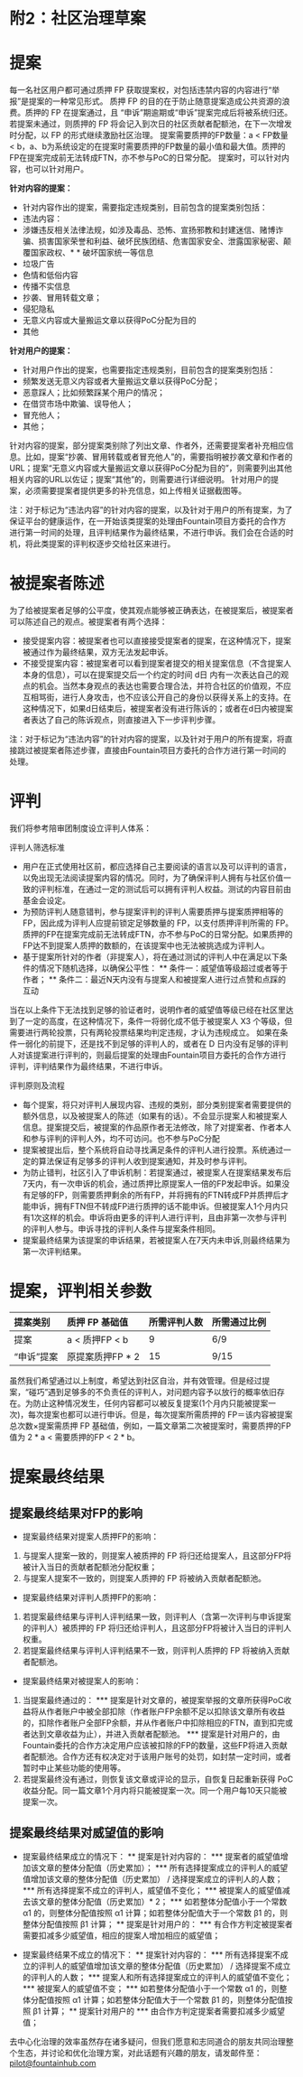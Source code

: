 # 附2：社区治理草案
# 提案
每一名社区用户都可通过质押 FP 获取提案权，对包括违禁内容的内容进行“举报”是提案的一种常见形式。 质押 FP 的目的在于防止随意提案造成公共资源的浪费。质押的 FP 在提案通过，且 “申诉”期逾期或“申诉”提案完成后将被系统归还。若提案未通过，则质押的 FP 将会记入到次日的社区贡献者配额池，在下一次增发时分配，以 FP 的形式继续激励社区治理。
提案需要质押的FP数量：a < FP数量 < b，a、b为系统设定的在提案时需要质押的FP数量的最小值和最大值。质押的FP在提案完成前无法转成FTN，亦不参与PoC的日常分配。
提案时，可以针对内容，也可以针对用户。

**针对内容的提案：**
* 针对内容作出的提案，需要指定违规类别，目前包含的提案类别包括：
* 违法内容：
* 涉嫌违反相关法律法规，如涉及毒品、恐怖、宣扬邪教和封建迷信、赌博诈骗、损害国家荣誉和利益、破坏民族团结、危害国家安全、泄露国家秘密、颠覆国家政权、* * 破坏国家统一等信息
* 垃圾广告
* 色情和低俗内容
* 传播不实信息
* 抄袭、冒用转载文章；
* 侵犯隐私
* 无意义内容或大量搬运文章以获得PoC分配为目的
* 其他

**针对用户的提案：**
* 针对用户作出的提案，也需要指定违规类别，目前包含的提案类别包括：
* 频繁发送无意义内容或者大量搬运文章以获得PoC分配；
* 恶意踩人；比如频繁踩某个用户的情况；
* 在借贷市场中欺骗、误导他人；
* 冒充他人；
* 其他；

针对内容的提案，部分提案类别除了列出文章、作者外，还需要提案者补充相应信息。比如，提案“抄袭、冒用转载或者冒充他人”的，需要指明被抄袭文章和作者的URL；提案“无意义内容或大量搬运文章以获得PoC分配为目的”，则需要列出其他相关内容的URL以佐证；提案“其他”的，则需要进行详细说明。
针对用户的提案，必须需要提案者提供更多的补充信息，如上传相关证据截图等。

注：对于标记为“违法内容”的针对内容的提案，以及针对于用户的所有提案，为了保证平台的健康运作，在一开始该类提案的处理由Fountain项目方委托的合作方进行第一时间的处理，且评判结果作为最终结果，不进行申诉。我们会在合适的时机，将此类提案的评判权逐步交给社区来进行。

# 被提案者陈述

为了给被提案者足够的公平度，使其观点能够被正确表达，在被提案后，被提案者可以陈述自己的观点。被提案者有两个选择：
* 接受提案内容：被提案者也可以直接接受提案者的提案，在这种情况下，提案被通过作为最终结果，双方无法发起申诉。
* 不接受提案内容：被提案者可以看到提案者提交的相关提案信息（不含提案人本身的信息），可以在提案提交后一个约定的时间 d日 内有一次表达自己的观点的机会。当然本身观点的表达也需要合理合法，并符合社区的价值观，不应互相骂街，进行人身攻击，也不应该公开自己的身份以获得关系上的支持。在这种情况下，如果d日结束后，被提案者没有进行陈诉的；或者在d日内被提案者表达了自己的陈诉观点，则直接进入下一步评判步骤。

注：对于标记为“违法内容”的针对内容的提案，以及针对于用户的所有提案，将直接跳过被提案者陈述步骤，直接由Fountain项目方委托的合作方进行第一时间的处理。

# 评判
我们将参考陪审团制度设立评判人体系：

评判人筛选标准
* 用户在正式使用社区前，都应选择自己主要阅读的语言以及可以评判的语言，以免出现无法阅读提案内容的情况。同时，为了确保评判人拥有与社区价值一致的评判标准，在通过一定的测试后可以拥有评判人权益。测试的内容目前由基金会设定。
* 为预防评判人随意错判，参与提案评判的评判人需要质押与提案质押相等的 FP，因此成为评判人应提前锁定足够数量的 FP，以支付质押评判所需的 FP。质押的FP在提案完成前无法转成FTN，亦不参与PoC的日常分配。如果质押的FP达不到提案人质押的数额的，在该提案中也无法被挑选成为评判人。
* 基于提案所针对的作者（非提案人），将在通过测试的评判人中在满足以下条件的情况下随机选择，以确保公平性：
** 条件一：威望值等级超过或者等于作者；
** 条件二：最近N天内没有与提案人和被提案人进行过点赞和点踩的互动

当在以上条件下无法找到足够的验证者时，说明作者的威望值等级已经在社区里达到了一定的高度，在这种情况下，条件一将弱化成不低于被提案人  X3 个等级，但需要进行两轮投票，只有两轮投票结果均判定违规，才认为违规成立。
如果在条件一弱化的前提下，还是找不到足够的评判人的，或者在 D 日内没有足够的评判人对该提案进行评判的，则最后提案的处理由Fountain项目方委托的合作方进行评判，评判结果作为最终结果，不进行申诉。

评判原则及流程
* 每个提案，将只对评判人展现内容、违规的类别，部分类别提案者需要提供的额外信息，以及被提案人的陈述（如果有的话）。不会显示提案人和被提案人信息。提案提交后，被提案的作品原作者无法修改，除了对提案者、作者本人和参与评判的评判人外，均不可访问。也不参与PoC分配
* 提案被提出后，整个系统将自动寻找满足条件的评判人进行投票。系统通过一定的算法保证有足够多的评判人收到提案通知，并及时参与评判。
* 为防止错判，社区引入了申诉机制：若提案通过，被提案人在提案结果发布后7天内，有一次申诉的机会，通过质押比原提案人一倍的FP发起申诉。如果没有足够的FP，则需要质押剩余的所有FP，并将拥有的FTN转成FP并质押后才能申诉，拥有FTN但不转成FP进行质押的话不能申诉。但被提案人1个月内只有1次这样的机会。申诉将由更多的评判人进行评判，且由非第一次参与评判的评判人参与。申诉寻找的评判人条件与提案条件相同。
* 提案最终结果为该提案的申诉结果，若被提案人在7天内未申诉,则最终结果为第一次评判结果。

# 提案，评判相关参数

| 提案类别   | 质押 FP 基础值   | 所需评判人数   | 所需通过比例   | 
|:----|:----|:----|:----|
| 提案   | a < 质押FP < b | 9   | 6/9   | 
| “申诉”提案   | 原提案质押FP * 2 | 15   | 9/15   | 

虽然我们希望通过以上制度，希望达到社区自治，并有效管理。但是经过提案，“碰巧”遇到足够多的不负责任的评判人，对问题内容予以放行的概率依旧存在。为防止这种情况发生，任何内容都可以被反复提案(1个月内只能被提案一次)，每次提案也都可以进行申诉。但是，每次提案所需质押的 FP＝该内容被提案总次数×提案需质押 FP 基础值，例如，一篇文章第二次被提案时，需要质押的FP值为 2 * a < 需要质押的FP < 2 * b。

# 提案最终结果

## 提案最终结果对FP的影响
* 提案最终结果对提案人质押FP的影响：
1. 与提案人提案一致的，则提案人被质押的 FP 将归还给提案人，且这部分FP将被计入当日的贡献者配额池分配权重；
2. 与提案人提案不一致的，则提案人质押的 FP 将被纳入贡献者配额池。
* 提案最终结果对评判人质押FP的影响：
1. 若提案最终结果与评判人评判结果一致，则评判人（含第一次评判与申诉提案的评判人）被质押的 FP 将归还给评判人，且这部分FP将被计入当日的评判人权重。
2. 若提案最终结果与评判人评判结果不一致，则评判人质押的 FP 将被纳入贡献者配额池。
* 提案最终结果对被提案人的影响：
1. 当提案最终通过的：
*** 提案是针对文章的，被提案举报的文章所获得PoC收益将从作者账户中被全部扣除（作者账户FP余额不足以扣除该文章所有收益的，扣除作者账户全部FP余额，并从作者账户中扣除相应的FTN，直到扣完或者达到文章收益为止），并进入贡献者配额池。
*** 提案是针对用户的，由Fountain委托的合作方决定用户应该被扣除的FP的数量，这些FP将进入贡献者配额池。合作方还有权决定对于该用户账号的处罚，如封禁一定时间，或者暂时中止某些功能的使用等。
2. 若提案最终没有通过，则恢复该文章或评论的显示，自恢复日起重新获得 PoC 收益分配。同一篇文章1个月内将只能被提案一次。同一个用户每10天只能被提案一次。

## 提案最终结果对威望值的影响
* 提案最终结果成立的情况下：
** 提案是针对内容的：
*** 提案者的威望值增加该文章的整体分配值（历史累加）；
*** 所有选择提案成立的评判人的威望值增加该文章的整体分配值（历史累加） /  选择提案成立的评判人的人数；
*** 所有选择提案不成立的评判人，威望值不变化；
*** 被提案人的威望值减去该文章的整体分配值（历史累加）* 2；
*** 如若整体分配值小于一个常数 α1 的，则整体分配值按照 α1 计算；如若整体分配值大于一个常数 β1 的，则整体分配值按照 β1 计算；
** 提案是针对用户的：
*** 有合作方判定被提案者需要扣减多少威望值，相应的提案人增加相应的威望值；

* 提案最终结果不成立的情况下：
** 提案针对内容的：
*** 所有选择提案不成立的评判人的威望值增加该文章的整体分配值（历史累加） /  选择提案不成立的评判人的人数；
*** 提案人和所有选择提案成立的评判人的威望值不变化；
*** 被提案人的威望值不变；
*** 如若整体分配值小于一个常数 α1 的，则整体分配值按照 α1 计算；如若整体分配值大于一个常数 β1 的，则整体分配值按照 β1 计算；
** 提案针对用户的
*** 由合作方判定提案者需要扣减多少威望值；

去中心化治理的效率虽然存在诸多疑问，但我们愿意和志同道合的朋友共同治理整个生态，并讨论和优化治理方案，对此话题有兴趣的朋友，请发邮件至：pilot@fountainhub.com
